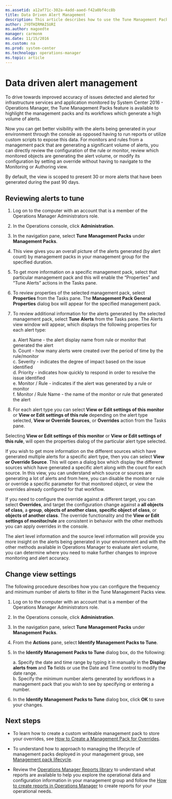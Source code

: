 ```yaml
---
ms.assetid: a12af71c-302a-4add-aaed-f42a0bf4cc8b
title: Data Driven Alert Management
description: This article describes how to use the Tune Management Packs feature to improve alert accuracy in Operations Manager 2016.
author: JYOTHIRMAISURI
ms.author: magoedte
manager: carmonm
ms.date: 11/15/2016
ms.custom: na
ms.prod: system-center
ms.technology: operations-manager
ms.topic: article
---
```


# Data driven alert management

To drive towards improved accuracy of issues detected and alerted for infrastructure services and application monitored by System Center 2016 - Operations Manager, the Tune Management Packs feature is available to highlight the management packs and its workflows which generate a high volume of alerts.  

Now you can get better visibility with the alerts being generated in your environment through the console as opposed having to run reports or utilize custom scripts to expose this data.  For monitors and rules from a management pack that are generating a significant volume of alerts, you can directly review the configuration of the rule or monitor, review which monitored objects are generating the alert volume, or modify its configuration by setting an override without having to navigate to the Monitoring or Authoring view.  

By default, the view is scoped to present 30 or more alerts that have been generated during the past 90 days.   


## Reviewing alerts to tune 

1. Log on to the computer with an account that is a member of the Operations Manager Administrators role.

2. In the Operations console, click **Administration**.

3. In the navigation pane, select **Tune Management Packs** under **Management Packs**.

4. This view gives you an overall picture of the alerts generated (by alert count) by management packs in your management group for the specified duration.

5. To get more information on a specific management pack, select that particular management pack and this will enable the “Properties” and “Tune Alerts” actions in the Tasks pane.  

6. To review properties of the selected management pack, select **Properties** from the Tasks pane.  The **Management Pack General Properties** dialog box will appear for the specified management pack.  

7. To review additional information for the alerts generated by the selected management pack, select **Tune Alerts** from the Tasks pane.  The Alerts view window will appear, which displays the following properties for each alert type:   

    a.	Alert Name - the alert display name from rule or monitor that generated the alert  
    b.	Count - how many alerts were created over the period of time by the rule/monitor  
    c.	Severity - indicates the degree of impact based on the issue identified  
    d.	Priority - indicates how quickly to respond in order to resolve the issue identified   
    e.	Monitor / Rule - indicates if the alert was generated by a rule or monitor  
    f.	Monitor / Rule Name - the name of the monitor or rule that generated the alert  


8.	For each alert type you can select **View or Edit settings of this monitor** or **View or Edit settings of this rule** depending on the alert type selected, **View or Override Sources**, or **Overrides** action from the Tasks pane.  

Selecting **View or Edit settings of this monitor** or **View or Edit settings of this rule**, will open the properties dialog of the particular alert type selected.  

If you wish to get more information on the different sources which have generated multiple alerts for a specific alert type, then you can select **View or Override Source**.  This will open a dialog box which display the different sources which have generated a specific alert along with the count for each source.  In this view, you can understand which source or sources are generating a lot of alerts and from here, you can disable the monitor or rule or override a specific parameter for that monitored object, or view the overrides already configured for that workflow.  

If you need to configure the override against a different target, you can select **Overrides**, and target the configuration change against a **all objects of class**, a **group**, **objects of another class**,  **specific object of class**, or **objects of another class**.  The override functionality and the **View or Edit settings of monitor/rule** are consistent in behavior with the other methods you can apply overrides in the console.  

The alert level information and the source level information will provide you more insight on the alerts being generated in your environment and with the other methods available in Operations Manager to evaluate alert volume, you can determine where you need to make further changes to improve monitoring and alert accuracy.    

## Change view settings

The following procedure describes how you can configure the frequency and minimum number of alerts to filter in the Tune Management Packs view. 


1. Log on to the computer with an account that is a member of the Operations Manager Administrators role.

2. In the Operations console, click **Administration**.

3. In the navigation pane, select **Tune Management Packs** under **Management Packs**.

4. From the **Actions** pane, select **Identify Management Packs to Tune**.

5. In the **Identify Management Packs to Tune** dialog box, do the following:
 
    a.  Specify the date and time range by typing it in manually in the **Display alerts from** and **To** fields or use the Date and Time control to modify the date range.  
    b.  Specify the minimum number alerts generated by workflows in a management pack that you wish to see by specifying or entering a number.  

6. In the **Identify Management Packs to Tune** dialog box, click **OK** to save your changes.

## Next steps

- To learn how to create a custom writeable management pack to store your overrides, see [How to Create a Management Pack for Overrides](~/scom/manage-mp-create-unsealed-mp.md).

- To understand how to approach to managing the lifecycle of management packs deployed in your management group, see [Management pack lifecycle](manage-mp-lifecycle.md).

- Review the [Operations Manager Reports library](manage-reports-installed-during-setup.md) to understand what reports are available to help you explore the operational data and configuration information in your management group and follow the [How to create reports in Operations Manager](manage-reports-create-reports.md) to create reports for your operational needs. 

